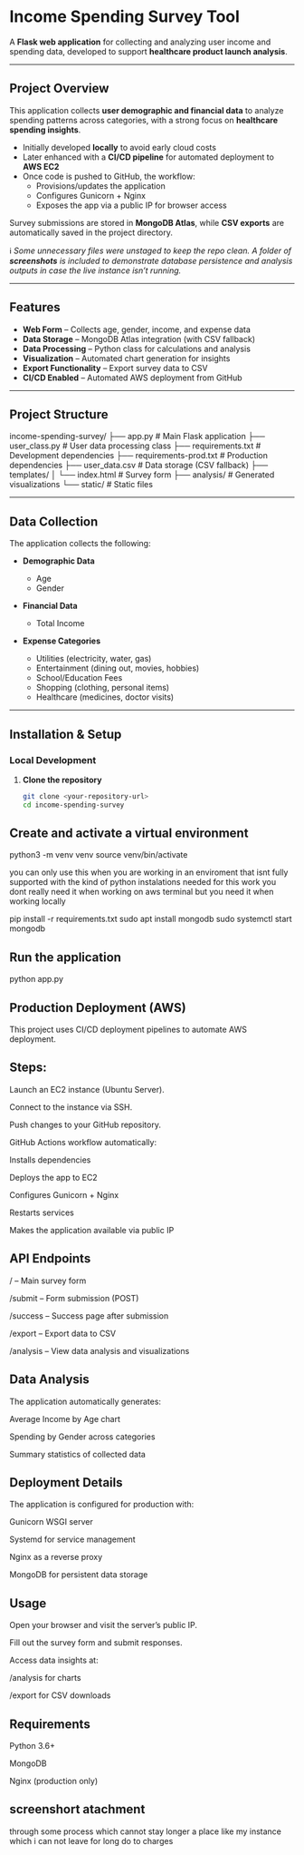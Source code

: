 
#  Income Spending Survey Tool  

A **Flask web application** for collecting and analyzing user income and spending data, developed to support **healthcare product launch analysis**.  

---

##  Project Overview  

This application collects **user demographic and financial data** to analyze spending patterns across categories, with a strong focus on **healthcare spending insights**.  

- Initially developed **locally** to avoid early cloud costs  
- Later enhanced with a **CI/CD pipeline** for automated deployment to **AWS EC2**  
- Once code is pushed to GitHub, the workflow:  
  - Provisions/updates the application  
  - Configures Gunicorn + Nginx  
  - Exposes the app via a public IP for browser access  

Survey submissions are stored in **MongoDB Atlas**, while **CSV exports** are automatically saved in the project directory.  

ℹ *Some unnecessary files were unstaged to keep the repo clean. A folder of **screenshots** is included to demonstrate database persistence and analysis outputs in case the live instance isn’t running.*  

---

##  Features  

-  **Web Form** – Collects age, gender, income, and expense data  
-  **Data Storage** – MongoDB Atlas integration (with CSV fallback)  
-  **Data Processing** – Python class for calculations and analysis  
-  **Visualization** – Automated chart generation for insights  
-  **Export Functionality** – Export survey data to CSV  
-  **CI/CD Enabled** – Automated AWS deployment from GitHub  
---
##  Project Structure  

income-spending-survey/
├── app.py # Main Flask application
├── user_class.py # User data processing class
├── requirements.txt # Development dependencies
├── requirements-prod.txt # Production dependencies
├── user_data.csv # Data storage (CSV fallback)
├── templates/
│ └── index.html # Survey form
├── analysis/ # Generated visualizations
└── static/ # Static files

---

##  Data Collection

The application collects the following:

- **Demographic Data**  
  - Age  
  - Gender  

- **Financial Data**  
  - Total Income  

- **Expense Categories**  
  - Utilities (electricity, water, gas)  
  - Entertainment (dining out, movies, hobbies)  
  - School/Education Fees  
  - Shopping (clothing, personal items)  
  - Healthcare (medicines, doctor visits)  

---

##  Installation & Setup

### Local Development

1. **Clone the repository**
   ```bash
   git clone <your-repository-url>
   cd income-spending-survey

## Create and activate a virtual environment
python3 -m venv venv
source venv/bin/activate

you can only use this when you are working in an enviroment that isnt fully supported with the kind of python instalations needed for this work  you dont really need it when working on aws terminal but you need it when working locally

pip install -r requirements.txt
sudo apt install mongodb
sudo systemctl start mongodb
## Run the application

python app.py

## Production Deployment (AWS)

This project uses CI/CD deployment pipelines to automate AWS deployment.

## Steps:

Launch an EC2 instance (Ubuntu Server).

Connect to the instance via SSH.

Push changes to your GitHub repository.

GitHub Actions workflow automatically:

Installs dependencies

Deploys the app to EC2

Configures Gunicorn + Nginx

Restarts services

Makes the application available via public IP
## API Endpoints

/ – Main survey form

/submit – Form submission (POST)

/success – Success page after submission

/export – Export data to CSV

/analysis – View data analysis and visualizations

## Data Analysis

The application automatically generates:

Average Income by Age chart

Spending by Gender across categories

Summary statistics of collected data

## Deployment Details

The application is configured for production with:

Gunicorn WSGI server

Systemd for service management

Nginx as a reverse proxy

MongoDB for persistent data storage

## Usage

Open your browser and visit the server’s public IP.

Fill out the survey form and submit responses.

Access data insights at:

/analysis for charts

/export for CSV downloads

## Requirements

Python 3.6+

MongoDB

Nginx (production only)

## screenshort atachment
through some process which cannot stay longer a place like my instance which i can not leave for long do to charges